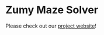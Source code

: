 # Zumy Maze Solver
Please check out our [project website]!

[project website]: http://sites.google.com/view/zumymazesolver
